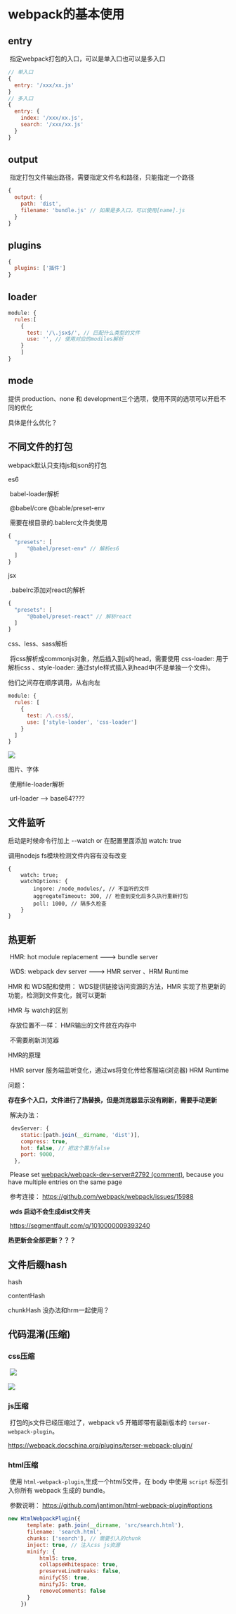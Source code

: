 # webpack的基本使用
  ## entry

​	指定webpack打包的入口，可以是单入口也可以是多入口

```js
// 单入口
{
  entry: '/xxx/xx.js'
}
// 多入口
{
  entry: {
    index: '/xxx/xx.js',
    search: '/xxx/xx.js'
  }
}
```

 ## output

​	指定打包文件输出路径，需要指定文件名和路径，只能指定一个路径

```js
{
  output: {
    path: 'dist',
    filename: 'bundle.js' // 如果是多入口，可以使用[name].js
  }
}
```

  ## plugins

```js
{
  plugins: ['插件']
}
```

  ## loader

```js
module: {
  rules:[
    {
      test: '/\.jsx$/', // 匹配什么类型的文件
      use: '', // 使用对应的modiles解析
    }
	]
}
```

## mode

提供 production、none 和 development三个选项，使用不同的选项可以开启不同的优化

具体是什么优化？

  ## 不同文件的打包

webpack默认只支持js和json的打包

es6

​	babel-loader解析

​	@babel/core  @bable/preset-env

​	需要在根目录的.bablerc文件类使用

```js
{
  "presets": [
      "@babel/preset-env" // 解析es6
  ]
}
```

jsx

​	.babelrc添加对react的解析

```js
{
  "presets": [
      "@babel/preset-react" // 解析react
  ]
}
```

css、less、sass解析

​	将css解析成commonjs对象，然后插入到js的head，需要使用 css-loader: 用于解析css 、style-loader: 通过style样式插入到head中(不是单独一个文件)。

他们之间存在顺序调用，从右向左

```js
module: {
  rules: [
    {
      test: /\.css$/,
      use: ['style-loader', 'css-loader']
    }
  ]
}
```



![](https://s2.loli.net/2022/07/13/FLC13gJ6hVjHwrD.png)

图片、字体

​	使用file-loader解析

​	url-loader --> base64????

## 文件监听

启动是时候命令行加上 --watch or 在配置里面添加 watch: true

调用nodejs fs模块检测文件内容有没有改变

```
{
	watch: true;
	watchOptions: {
		ingore: /node_modules/, // 不监听的文件
		aggregateTimeout: 300, // 检查到变化后多久执行重新打包
		poll: 1000, // 隔多久检查
	}
}
```



  ## 热更新

​	HMR: hot module replacement ---> bundle server

​	WDS: webpack dev server ---> HMR server 、HRM Runtime

HMR 和 WDS配和使用： WDS提供链接访问资源的方法，HMR 实现了热更新的功能，检测到文件变化，就可以更新

HMR 与 watch的区别

​	存放位置不一样： HMR输出的文件放在内存中

​	不需要刷新浏览器

HMR的原理

​	HMR server 服务端监听变化，通过ws将变化传给客服端(浏览器) HRM Runtime

问题：

​	**存在多个入口，文件进行了热替换，但是浏览器显示没有刷新，需要手动更新**

​	解决办法：

```js
 devServer: {
    static:[path.join(__dirname, 'dist')],
    compress: true,
    hot: false, // 把这个置为false
    port: 9000,
  },
```

​	Please set [webpack/webpack-dev-server#2792 (comment)](https://github.com/webpack/webpack-dev-server/issues/2792#issuecomment-806983882), because you have multiple entries on the same page

​	参考连接： https://github.com/webpack/webpack/issues/15988

​	**wds 启动不会生成dist文件夹**

​		https://segmentfault.com/q/1010000009393240

 **热更新会全部更新？？？**

  ## 文件后缀hash

hash

contentHash

chunkHash  没办法和hrm一起使用？

 ##  代码混淆(压缩)

### css压缩

​	![](https://s2.loli.net/2022/07/16/bAdunaIGLexYJ2s.png)

![](https://s2.loli.net/2022/07/16/MlkRBDGJefiLIVF.png)

### js压缩

​	打包的js文件已经压缩过了，webpack v5 开箱即带有最新版本的 `terser-webpack-plugin`。

https://webpack.docschina.org/plugins/terser-webpack-plugin/

### html压缩

​	使用 `html-webpack-plugin`,生成一个html5文件，在 body 中使用 `script` 标签引入你所有 webpack 生成的 bundle。

​	参数说明： https://github.com/jantimon/html-webpack-plugin#options

```js
new HtmlWebpackPlugin({
      template: path.join(__dirname, 'src/search.html'),
      filename: 'search.html',
      chunks: ['search'], // 需要引入的chunk
      inject: true, // 注入css js资源
      minify: {
          html5: true,
          collapseWhitespace: true,
          preserveLineBreaks: false,
          minifyCSS: true,
          minifyJS: true,
          removeComments: false
      }
    })  
```




